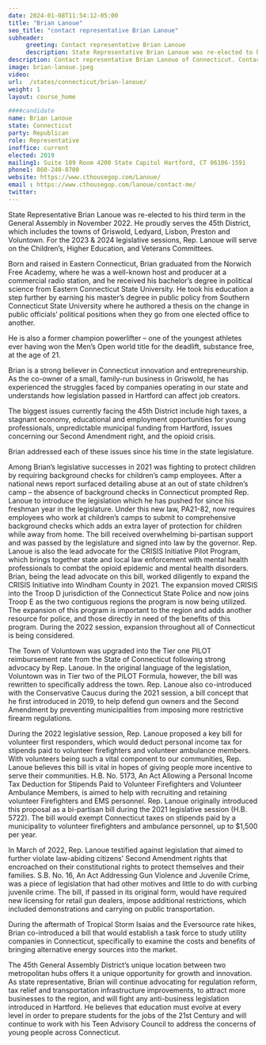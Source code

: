 ```yaml
---
date: 2024-01-08T11:54:12-05:00
title: "Brian Lanoue"
seo_title: "contact representative Brian Lanoue"
subheader:
     greeting: Contact representative Brian Lanoue
     description: State Representative Brian Lanoue was re-elected to his third term in the General Assembly in November 2022. He proudly serves the 45th District, which includes the towns of Griswold, Ledyard, Lisbon, Preston and Voluntown.
description: Contact representative Brian Lanoue of Connecticut. Contact information for Brian Lanoue includes email address, phone number, and mailing address.
image: brian-lanoue.jpeg
video:
url:  /states/connecticut/brian-lanoue/
weight: 1
layout: course_home

####candidate
name: Brian Lanoue
state: Connecticut
party: Republican
role: Representative
inoffice: current
elected: 2019
mailing1: Suite 109 Room 4200 State Capitol Hartford, CT 06106-1591
phone1: 860-240-8700
website: https://www.cthousegop.com/Lanoue/
email : https://www.cthousegop.com/lanoue/contact-me/
twitter:
---
```


State Representative Brian Lanoue was re-elected to his third term in the General Assembly in November 2022. He proudly serves the 45th District, which includes the towns of Griswold, Ledyard, Lisbon, Preston and Voluntown. For the 2023 & 2024 legislative sessions, Rep. Lanoue will serve on the Children’s, Higher Education, and Veterans Committees.

Born and raised in Eastern Connecticut, Brian graduated from the Norwich Free Academy, where he was a well-known host and producer at a commercial radio station, and he received his bachelor’s degree in political science from Eastern Connecticut State University. He took his education a step further by earning his master’s degree in public policy from Southern Connecticut State University where he authored a thesis on the change in public officials’ political positions when they go from one elected office to another.

He is also a former champion powerlifter – one of the youngest athletes ever having won the Men’s Open world title for the deadlift, substance free, at the age of 21.

Brian is a strong believer in Connecticut innovation and entrepreneurship. As the co-owner of a small, family-run business in Griswold, he has experienced the struggles faced by companies operating in our state and understands how legislation passed in Hartford can affect job creators.

The biggest issues currently facing the 45th District include high taxes, a stagnant economy, educational and employment opportunities for young professionals, unpredictable municipal funding from Hartford, issues concerning our Second Amendment right, and the opioid crisis.

Brian addressed each of these issues since his time in the state legislature.

Among Brian’s legislative successes in 2021 was fighting to protect children by requiring background checks for children’s camp employees. After a national news report surfaced detailing abuse at an out of state children’s camp – the absence of background checks in Connecticut prompted Rep. Lanoue to introduce the legislation which he has pushed for since his freshman year in the legislature. Under this new law, PA21-82, now requires employees who work at children’s camps to submit to comprehensive background checks which adds an extra layer of protection for children while away from home. The bill received overwhelming bi-partisan support and was passed by the legislature and signed into law by the governor. Rep. Lanoue is also the lead advocate for the CRISIS Initiative Pilot Program, which brings together state and local law enforcement with mental health professionals to combat the opioid epidemic and mental health disorders. Brian, being the lead advocate on this bill, worked diligently to expand the CRISIS Initiative into Windham County in 2021. The expansion moved CRISIS into the Troop D jurisdiction of the Connecticut State Police and now joins Troop E as the two contiguous regions the program is now being utilized. The expansion of this program is important to the region and adds another resource for police, and those directly in need of the benefits of this program. During the 2022 session, expansion throughout all of Connecticut is being considered.

The Town of Voluntown was upgraded into the Tier one PILOT reimbursement rate from the State of Connecticut following strong advocacy by Rep. Lanoue. In the original language of the legislation, Voluntown was in Tier two of the PILOT Formula, however, the bill was rewritten to specifically address the town. Rep. Lanoue also co-introduced with the Conservative Caucus during the 2021 session, a bill concept that he first introduced in 2019, to help defend gun owners and the Second Amendment by preventing municipalities from imposing more restrictive firearm regulations.

During the 2022 legislative session, Rep. Lanoue proposed a key bill for volunteer first responders, which would deduct personal income tax for stipends paid to volunteer firefighters and volunteer ambulance members. With volunteers being such a vital component to our communities, Rep. Lanoue believes this bill is vital in hopes of giving people more incentive to serve their communities.  H.B. No. 5173, An Act Allowing a Personal Income Tax Deduction for Stipends Paid to Volunteer Firefighters and Volunteer Ambulance Members, is aimed to help with recruiting and retaining volunteer Firefighters and EMS personnel. Rep. Lanoue originally introduced this proposal as a bi-partisan bill during the 2021 legislative session (H.B. 5722). The bill would exempt Connecticut taxes on stipends paid by a municipality to volunteer firefighters and ambulance personnel, up to $1,500 per year.

In March of 2022, Rep. Lanoue testified against legislation that aimed to further violate  law-abiding citizens’  Second Amendment rights that encroached on their constitutional rights to protect themselves and their families. S.B. No. 16, An Act Addressing Gun Violence and Juvenile Crime, was a piece of legislation that had other motives and little to do with curbing juvenile crime. The bill, if passed in its original form, would have required new licensing for retail gun dealers, impose additional restrictions, which included demonstrations and carrying on public transportation.

During the aftermath of Tropical Storm Isaias and the Eversource rate hikes, Brian co-introduced a bill that would establish a task force to study utility companies in Connecticut, specifically to examine the costs and benefits of bringing alternative energy sources into the market.

The 45th General Assembly District’s unique location between two metropolitan hubs offers it a unique opportunity for growth and innovation. As state representative, Brian will continue advocating for regulation reform, tax relief and transportation infrastructure improvements, to attract more businesses to the region, and will fight any anti-business legislation introduced in Hartford. He believes that education must evolve at every level in order to prepare students for the jobs of the 21st Century and will continue to work with his Teen Advisory Council to address the concerns of young people across Connecticut.
